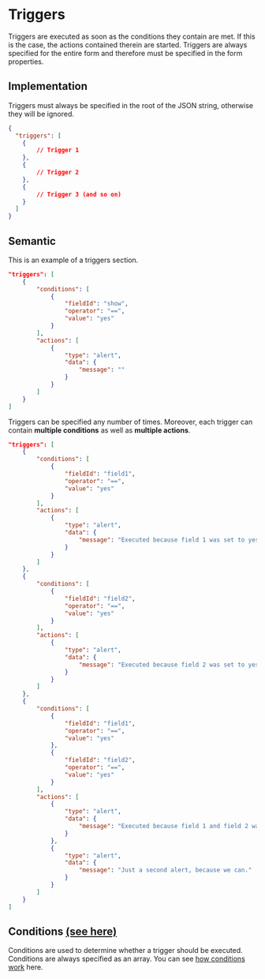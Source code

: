 # Triggers

Triggers are executed as soon as the conditions they contain are met. If this is the case, the actions contained therein are started. Triggers are always specified for the entire form and therefore must be specified in the form properties.

## Implementation

Triggers must always be specified in the root of the JSON string, otherwise they will be ignored.

```json
{
  "triggers": [
    {
        // Trigger 1
    },
    {
        // Trigger 2
    },
    {
        // Trigger 3 (and so on)
    }
  ]
}
```

## Semantic

This is an example of a triggers section.

```json
"triggers": [
    {
        "conditions": [
            {
                "fieldId": "show",
                "operator": "==",
                "value": "yes"        
            }
        ],
        "actions": [
            {
                "type": "alert",
                "data": {
                    "message": ""
                }
            }
        ]            
    }
]
```

Triggers can be specified any number of times. Moreover, each trigger can contain **multiple conditions** as well as **multiple actions**.

```json
"triggers": [
    {
        "conditions": [
            {
                "fieldId": "field1",
                "operator": "==",
                "value": "yes"        
            }
        ],
        "actions": [
            {
                "type": "alert",
                "data": {
                    "message": "Executed because field 1 was set to yes."
                }
            }
        ]            
    },
    {
        "conditions": [
            {
                "fieldId": "field2",
                "operator": "==",
                "value": "yes"        
            }
        ],
        "actions": [
            {
                "type": "alert",
                "data": {
                    "message": "Executed because field 2 was set to yes."
                }
            }
        ]            
    },
    {
        "conditions": [
            {
                "fieldId": "field1",
                "operator": "==",
                "value": "yes"        
            },
            {
                "fieldId": "field2",
                "operator": "==",
                "value": "yes"        
            }
        ],
        "actions": [
            {
                "type": "alert",
                "data": {
                    "message": "Executed because field 1 and field 2 was set to yes."
                }
            },
            {
                "type": "alert",
                "data": {
                    "message": "Just a second alert, because we can."
                }
            }
        ]            
    }
]
```

## Conditions [(see here)](/conditions/)

Conditions are used to determine whether a trigger should be executed. Conditions are always specified as an array. You can see [how conditions work](/conditions/) here.


